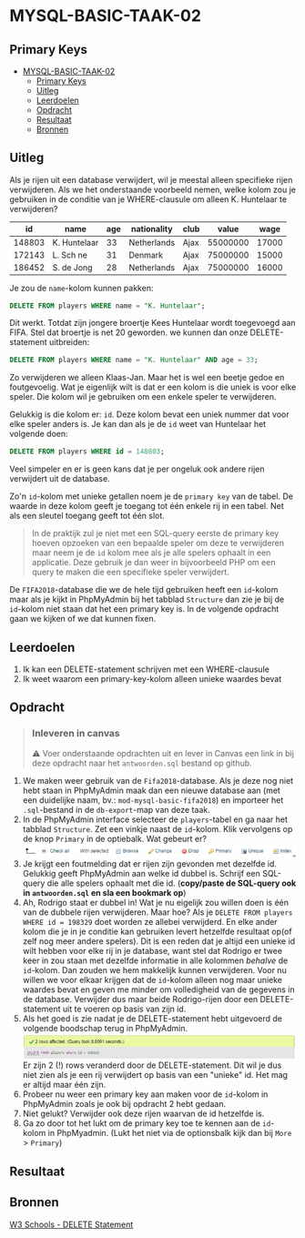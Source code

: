 # MYSQL-BASIC-TAAK-02

## Primary Keys

- [MYSQL-BASIC-TAAK-02](#mysql-basic-taak-02)
  - [Primary Keys](#primary-keys)
  - [Uitleg](#uitleg)
  - [Leerdoelen](#leerdoelen)
  - [Opdracht](#opdracht)
  - [Resultaat](#resultaat)
  - [Bronnen](#bronnen)

## Uitleg

Als je rijen uit een database verwijdert, wil je meestal alleen specifieke rijen verwijderen. Als we het onderstaande voorbeeld nemen, welke kolom zou je gebruiken in de conditie van je WHERE-clausule om alleen K. Huntelaar te verwijderen?

id | name | age | nationality | club | value | wage
--- | --- | --- | --- | --- | --- | ---
| 148803| K. Huntelaar| 33| Netherlands| Ajax| 55000000| 17000
| 172143| L. Sch ne| 31| Denmark| Ajax| 75000000| 15000
| 186452| S. de Jong| 28| Netherlands| Ajax| 75000000| 16000

Je zou de `name`-kolom kunnen pakken:
```SQL
DELETE FROM players WHERE name = "K. Huntelaar";
```
Dit werkt. Totdat zijn jongere broertje Kees Huntelaar wordt toegevoegd aan FIFA. Stel dat broertje is net 20 geworden. we kunnen dan onze DELETE-statement uitbreiden:
```SQL
DELETE FROM players WHERE name = "K. Huntelaar" AND age = 33;
```
Zo verwijderen we alleen Klaas-Jan. Maar het is wel een beetje gedoe en foutgevoelig. Wat je eigenlijk wilt is dat er een kolom is die uniek is voor elke speler. Die kolom wil je gebruiken om een enkele speler te verwijderen.

Gelukkig is die kolom er: `id`. Deze kolom bevat een uniek nummer dat voor elke speler anders is. Je kan dan als je de `id` weet van Huntelaar het volgende doen:
```SQL
DELETE FROM players WHERE id = 148803;
```
Veel simpeler en er is geen kans dat je per ongeluk ook andere rijen verwijdert uit de database.

Zo'n `id`-kolom met unieke getallen noem je de `primary key` van de tabel. De waarde in deze kolom geeft je toegang tot één enkele rij in een tabel. Net als een sleutel toegang geeft tot één slot.

> In de praktijk zul je niet met een SQL-query eerste de primary key hoeven opzoeken van een bepaalde speler om deze te verwijderen maar neem je de `id` kolom mee als je alle spelers ophaalt in een applicatie. Deze gebruik je dan weer in bijvoorbeeld PHP om een query te maken die een specifieke speler verwijdert.  

De `FIFA2018`-database die we de hele tijd gebruiken heeft een `id`-kolom maar als je kijkt in PhpMyAdmin bij het tabblad `Structure` dan zie je bij de `id`-kolom niet staan dat het een primary key is. In de volgende opdracht gaan we kijken of we dat kunnen fixen. 

## Leerdoelen

1. Ik kan een DELETE-statement schrijven met een WHERE-clausule
2. Ik weet waarom een primary-key-kolom alleen unieke waardes bevat

## Opdracht

> ### Inleveren in canvas
> :warning: Voer onderstaande opdrachten uit en lever in Canvas een link in bij deze opdracht naar het `antwoorden.sql` bestand op github.

1. We maken weer gebruik van de `Fifa2018`-database. Als je deze nog niet hebt staan in PhpMyAdmin maak dan een nieuwe database aan (met een duidelijke naam, bv.: `mod-mysql-basic-fifa2018`) en importeer het `.sql`-bestand in de `db-export`-map van deze taak.
2. In de PhpMyAdmin interface selecteer de `players`-tabel en ga naar het tabblad `Structure`. Zet een vinkje naast de `id`-kolom. Klik vervolgens op de knop `Primary` in de optiebalk. Wat gebeurt er?
   ![Structure options](img/phpmyadmin-structure-options.jpg)
3. Je krijgt een foutmelding dat er rijen zijn gevonden met dezelfde id. Gelukkig geeft PhpMyAdmin aan welke id dubbel is. Schrijf een SQL-query die alle spelers ophaalt met die id. (**copy/paste de SQL-query ook in `antwoorden.sql` en sla een bookmark op**)
4. Ah, Rodrigo staat er dubbel in! Wat je nu eigelijk zou willen doen is één van de dubbele rijen verwijderen. Maar hoe? Als je `DELETE FROM players WHERE id = 198329` doet worden ze allebei verwijderd. En elke ander kolom die je in je conditie kan gebruiken levert hetzelfde resultaat op(of zelf nog meer andere spelers). Dit is een reden dat je altijd een unieke id wilt hebben voor elke rij in je database, want stel dat Rodrigo er twee keer in zou staan met dezelfde informatie in alle kolommen *behalve* de `id`-kolom. Dan zouden we hem makkelijk kunnen verwijderen. Voor nu willen we voor elkaar krijgen dat de `id`-kolom alleen nog maar unieke waardes bevat en geven me minder om volledigheid van de gegevens in de database. Verwijder dus maar beide Rodrigo-rijen door een DELETE-statement uit te voeren op basis van zijn id.
5. Als het goed is zie nadat je de DELETE-statement hebt uitgevoerd de volgende boodschap terug in PhpMyAdmin.
   ![Delete dupes](img/phpmyadmin-delete-dupes.jpg)
  Er zijn 2 (!) rows veranderd door de DELETE-statement. Dit wil je dus niet zien als je een rij verwijdert op basis van een "unieke" id. Het mag er altijd maar één zijn.
6. Probeer nu weer een primary key aan maken voor de `id`-kolom in PhpMyAdmin zoals je ook bij opdracht 2 hebt gedaan.
7. Niet gelukt? Verwijder ook deze rijen waarvan de id hetzelfde is.
8. Ga zo door tot het lukt om de primary key toe te kennen aan de `id`-kolom in PhpMyadmin. (Lukt het niet via de optionsbalk kijk dan bij `More` > `Primary`)

## Resultaat



## Bronnen

[W3 Schools - DELETE Statement](https://www.w3schools.com/sql/sql_delete.asp)   

